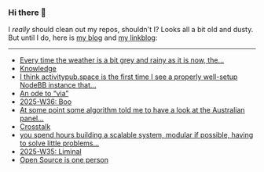 ### Hi there 👋

I _really_ should clean out my repos, shouldn't I? Looks all a bit old and dusty. But until I do, here is [my blog](https://lostfocus.de/) and [my linkblog](https://dominikschwind.com/links):

--- 

<!-- POST-LIST:START -->
- [Every time the weather is a bit grey and rainy as it is now, the…](https://lostfocus.de/2025/09/08/235107/)
- [Knowledge](https://lostfocus.de/2025/09/08/knowledge/)
- [I think activitypub.space is the first time I see a properly well-setup NodeBB instance that…](https://lostfocus.de/2025/09/08/235096/)
- [An ode to “via”](https://multiline.co/mment/2023/12/ode-to-via/)
- [2025-W36: Boo](https://lostfocus.de/2025/09/07/2025-w36-boo/)
- [At some point some algorithm told me to have a look at the Australian panel…](https://lostfocus.de/2025/09/01/235072/)
- [Crosstalk](https://lostfocus.de/2025/09/01/crosstalk/)
- [you spend hours building a scalable system, modular if possible, having to solve little problems…](https://lostfocus.de/2025/09/01/235059/)
- [2025-W35: Liminal](https://lostfocus.de/2025/08/31/2025-w35-liminal/)
- [Open Source is one person](https://opensourcesecurity.io/2025/08-oss-one-person/)
<!-- POST-LIST:END -->

<!--
**lostfocus/lostfocus** is a ✨ _special_ ✨ repository because its `README.md` (this file) appears on your GitHub profile.

Here are some ideas to get you started:

- 🔭 I’m currently working on ...
- 🌱 I’m currently learning ...
- 👯 I’m looking to collaborate on ...
- 🤔 I’m looking for help with ...
- 💬 Ask me about ...
- 📫 How to reach me: ...
- 😄 Pronouns: ...
- ⚡ Fun fact: ...
-->
